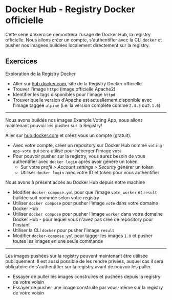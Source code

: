 # Docker Hub - Registry Docker officielle


Cette série d'exercice démontrera l'usage de Docker Hub, la registry officielle. Nous allons créer un compte, s'authentifier avec la CLI `docker` et pusher nos imagees buildées localement directement sur la registry.  

## Exercices

Exploration de la Registry Docker

- Aller sur [hub.docker.com](https://hub.docker.com/), site de la Registry Docker officielle
- Trouver l'image `httpd` (image officielle Apache2)
- Identifier les tags disponibles pour l'image `httpd`
- Trouver quelle version d'Apache est actuellement disponible avec l'image taggée `alpine` (i.e. la version complète comme `2.4.3` ou`2.1.6`)

---

Nous avons buildés nos images Example Voting App, nous allons maintenant pouvoir les pusher sur la Registry!

Aller sur [hub.docker.com](https://hub.docker.com/) et créez vous un compte (gratuit). 

- Avec votre compte, créer un repository sur Docker Hub nommé `voting-app-vote` qui sera utilisé pour héberger l'image `vote`
- Pour pouvoir pusher sur la registry, vous aurez besoin de vous authentifier avec `docker login` après avoir généré un token
  - Sur votre _profil > Account settings > Security_ générer un token
  - Utiliser `docker login` avec votre ID et token pour vous authentifier

Nous avons à présent accès au Docker Hub depuis notre machine

- Modifier `docker-compose.yml` pour que l'image `vote`, `worker` et `result` buildée soit nommée selon votre registry
- Utiliser `docker compose` pour pusher l'image `vote` dans votre domaine Docker Hub
- Utiliser `docker compose` pour pusher l'image `worker` dans votre domaine Docker Hub - pour lequel vous n'avez pas créé de repository pour l'instant
- Utiliser la CLI `docker` pour pusher l'image `result`
- Modifier `docker-compose.yml` pour tagger les images `1.0` et pusher toutes les images en une seule commande

---

Les images pushées sur la registry peuvent maintenant être utilisée publiquement. Il est aussi possible de les rendre privées, auquel cas il sera obligatoire de s'authentifier sur la registry avant de pouvoir les puller. 

- Essayer de puller les images construires et pushées depuis la registry de votre voisin
- Essayer de pusher une image construite par vous-même sur la registry de votre voisin